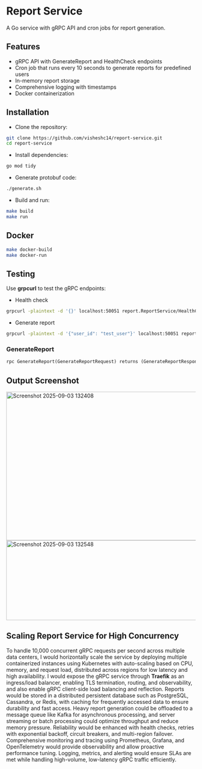 # Report Service

A Go service with gRPC API and cron jobs for report generation.

## Features

- gRPC API with GenerateReport and HealthCheck endpoints
- Cron job that runs every 10 seconds to generate reports for predefined users
- In-memory report storage
- Comprehensive logging with timestamps
- Docker containerization

## Installation 
- Clone the repository:
```bash
git clone https://github.com/visheshc14/report-service.git 
cd report-service
```
- Install dependencies:
```bash
go mod tidy
```
- Generate protobuf code:
```bash
./generate.sh
```  
- Build and run:
```bash
make build
make run
```
## Docker
```bash
make docker-build
make docker-run
```
## Testing

Use **grpcurl** to test the gRPC endpoints:

- Health check
```bash
grpcurl -plaintext -d '{}' localhost:50051 report.ReportService/HealthCheck
```
- Generate report
```bash
grpcurl -plaintext -d '{"user_id": "test_user"}' localhost:50051 report.ReportService/GenerateReport
```
### GenerateReport
```protobuf
rpc GenerateReport(GenerateReportRequest) returns (GenerateReportResponse)
```
## Output Screenshot 

<img width="1051" height="394" alt="Screenshot 2025-09-03 132408" src="https://github.com/user-attachments/assets/db2d1be0-e801-44fd-9b87-930fc6e0c316" />

<img width="769" height="212" alt="Screenshot 2025-09-03 132548" src="https://github.com/user-attachments/assets/3def989b-0b20-40ce-b195-00d02537f551" />

## Scaling Report Service for High Concurrency

To handle 10,000 concurrent gRPC requests per second across multiple data centers, I would horizontally scale the service by deploying multiple containerized instances using Kubernetes with auto-scaling based on CPU, memory, and request load, distributed across regions for low latency and high availability. I would expose the gRPC service through **Traefik** as an ingress/load balancer, enabling TLS termination, routing, and observability, and also enable gRPC client-side load balancing and reflection. Reports would be stored in a distributed persistent database such as PostgreSQL, Cassandra, or Redis, with caching for frequently accessed data to ensure durability and fast access. Heavy report generation could be offloaded to a message queue like Kafka for asynchronous processing, and server streaming or batch processing could optimize throughput and reduce memory pressure. Reliability would be enhanced with health checks, retries with exponential backoff, circuit breakers, and multi-region failover. Comprehensive monitoring and tracing using Prometheus, Grafana, and OpenTelemetry would provide observability and allow proactive performance tuning. Logging, metrics, and alerting would ensure SLAs are met while handling high-volume, low-latency gRPC traffic efficiently.
